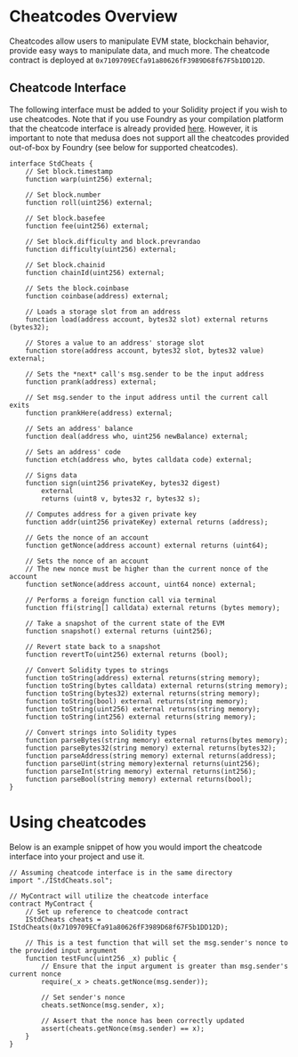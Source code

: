 # Cheatcodes Overview

Cheatcodes allow users to manipulate EVM state, blockchain behavior, provide easy ways to manipulate data, and much more.
The cheatcode contract is deployed at `0x7109709ECfa91a80626fF3989D68f67F5b1DD12D`.

## Cheatcode Interface

The following interface must be added to your Solidity project if you wish to use cheatcodes. Note that if you use Foundry
as your compilation platform that the cheatcode interface is already provided [here](https://book.getfoundry.sh/reference/forge-std/#forge-stds-test).
However, it is important to note that medusa does not support all the cheatcodes provided out-of-box
by Foundry (see below for supported cheatcodes).

```solidity
interface StdCheats {
    // Set block.timestamp
    function warp(uint256) external;

    // Set block.number
    function roll(uint256) external;

    // Set block.basefee
    function fee(uint256) external;

    // Set block.difficulty and block.prevrandao
    function difficulty(uint256) external;

    // Set block.chainid
    function chainId(uint256) external;

    // Sets the block.coinbase
    function coinbase(address) external;

    // Loads a storage slot from an address
    function load(address account, bytes32 slot) external returns (bytes32);

    // Stores a value to an address' storage slot
    function store(address account, bytes32 slot, bytes32 value) external;

    // Sets the *next* call's msg.sender to be the input address
    function prank(address) external;

    // Set msg.sender to the input address until the current call exits
    function prankHere(address) external;

    // Sets an address' balance
    function deal(address who, uint256 newBalance) external;

    // Sets an address' code
    function etch(address who, bytes calldata code) external;

    // Signs data
    function sign(uint256 privateKey, bytes32 digest)
        external
        returns (uint8 v, bytes32 r, bytes32 s);

    // Computes address for a given private key
    function addr(uint256 privateKey) external returns (address);

    // Gets the nonce of an account
    function getNonce(address account) external returns (uint64);

    // Sets the nonce of an account
    // The new nonce must be higher than the current nonce of the account
    function setNonce(address account, uint64 nonce) external;

    // Performs a foreign function call via terminal
    function ffi(string[] calldata) external returns (bytes memory);

    // Take a snapshot of the current state of the EVM
    function snapshot() external returns (uint256);

    // Revert state back to a snapshot
    function revertTo(uint256) external returns (bool);

    // Convert Solidity types to strings
    function toString(address) external returns(string memory);
    function toString(bytes calldata) external returns(string memory);
    function toString(bytes32) external returns(string memory);
    function toString(bool) external returns(string memory);
    function toString(uint256) external returns(string memory);
    function toString(int256) external returns(string memory);

    // Convert strings into Solidity types
    function parseBytes(string memory) external returns(bytes memory);
    function parseBytes32(string memory) external returns(bytes32);
    function parseAddress(string memory) external returns(address);
    function parseUint(string memory)external returns(uint256);
    function parseInt(string memory) external returns(int256);
    function parseBool(string memory) external returns(bool);
}
```

# Using cheatcodes

Below is an example snippet of how you would import the cheatcode interface into your project and use it.

```solidity
// Assuming cheatcode interface is in the same directory
import "./IStdCheats.sol";

// MyContract will utilize the cheatcode interface
contract MyContract {
    // Set up reference to cheatcode contract
    IStdCheats cheats = IStdCheats(0x7109709ECfa91a80626fF3989D68f67F5b1DD12D);

    // This is a test function that will set the msg.sender's nonce to the provided input argument
    function testFunc(uint256 _x) public {
        // Ensure that the input argument is greater than msg.sender's current nonce
        require(_x > cheats.getNonce(msg.sender));

        // Set sender's nonce
        cheats.setNonce(msg.sender, x);

        // Assert that the nonce has been correctly updated
        assert(cheats.getNonce(msg.sender) == x);
    }
}
```
